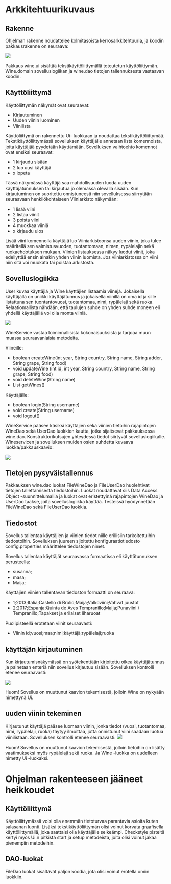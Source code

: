 # Arkkitehtuurikuvaus

## Rakenne
Ohjelman rakenne noudattelee kolmitasoista kerrosarkkitehtuuria, ja koodin pakkausrakenne on seuraava:

<img src="https://github.com/sritala/ot-harjoitustyo/blob/master/dokumentaatio/kuvat/rakenne.png">

Pakkaus wine.ui sisältää tekstikäyttöliittymällä toteutetun käyttöliittymän. Wine.domain sovelluslogiikan ja wine.dao tietojen tallennuksesta vastaavan koodin. 

## Käyttöliittymä

Käyttöliittymän näkymät ovat seuraavat: 

- Kirjautuminen
- Uuden viinin luominen
- Viinilista

Käyttöliittymä on rakennettu Ui- luokkaan ja noudattaa tekstikäyttöliittymää. Tekstikäyttöliittymässä sovelluksen käyttäjälle annetaan lista komennoista, joita käyttäjää pyydetään käyttämään. Sovelluksen vaihtoehto komennot ovat ensiksi seuraavat:

- 1 kirjaudu sisään
- 2 luo uusi käyttäjä
- x lopeta

Tässä näkymässä käyttäjä saa mahdollisuuden luoda uuden käyttäjätunnuksen tai kirjautua jo olemassa olevalla sisään. Kun kirjautuminen on suoritettu onnistuneesti niin sovelluksessa siirrytään seuraavaan henkilökohtaiseen Viiniarkisto näkymään: 

- 1 lisää viini 
- 2 listaa viinit
- 3 poista viini
- 4 muokkaa viiniä
- x kirjaudu ulos

Lisää viini komennolla käyttäjä luo Viiniarkistoonsa uuden viinin, joka tulee määritellä sen valmistusvuoden, tuotantomaan, nimen, rypälelajin sekä ruokaehdotuksen mukaan. Viinien listauksessa näkyy luodut viinit, joka edellyttää ensin ainakin yhden viinin luomista. Jos viiniarkistossa on viini niin sitä voi muokata tai poistaa arkistosta. 

## Sovelluslogiikka

User kuvaa käyttäjiä ja Wine käyttäjien listaamia viinejä. Jokaisella käyttäjällä on uniikki käyttäjätunnus ja jokaisella viinillä on oma id ja sille listattuna sen tuontantovuosi, tuotantomaa, nimi, rypälelaji sekä ruoka. Relaatiomallista nähdään, että taulujen suhde on yhden suhde moneen eli yhdellä käyttäjällä voi olla monta viiniä. 

<img src="https://github.com/sritala/ot-harjoitustyo/blob/master/dokumentaatio/kuvat/sovelluslogiikka%20(1).png">

WineService vastaa toiminnallisista kokonaisuuksista ja tarjoaa muun muassa seuraavanlaisia metodeita.

Viineille:
- boolean createWine(int year, String country, String name, String adder, String grape, String food)
- void updateWine (int id, int year, String country, String name, String grape, String food)
- void deleteWine(String name)
- List<Wine> getWines()

Käyttäjälle:
- boolean login(String username)
- void create(String username)
- void logout()

WineService pääsee käsiksi käyttäjien sekä viinien tietoihin rajapintojen WineDao sekä UserDao luokkien kautta, jotka sijaitsevat pakkauksessa wine.dao. Konstruktorikutsujen yhteydessä tiedot siirtyvät sovelluslogiikalle. Wineservicen ja sovelluksen muiden osien suhdetta kuvaava luokka/pakkauskaavio:

<img src="https://github.com/sritala/ot-harjoitustyo/blob/master/dokumentaatio/kuvat/sovelluslogiikka2%20(1).png">

## Tietojen pysyväistallennus

Pakkauksen wine.dao luokat FileWineDao ja FileUserDao huolehtivat tietojen tallettamisesta tiedostoihin. Luokat noudattavat siis Data Access Object -suunnittelumallia ja luokat ovat eristettyinä rajapintojen WineDao ja UserDao taakse, joita sovelluslogiikka käyttää. Testeissä hyödynnetään FileWineDao sekä FileUserDao luokkia. 

## Tiedostot

Sovellus tallentaa käyttäjien ja viinien tiedot niille erillisiin tarkoitettuihin tiedostoihin. Sovelluksen juureen sijoitettu konfiguraatiotiedosto config.properties määrittelee tiedostojen nimet.

Sovellus tallentaa käyttäjät seuraavassa formaatissa eli käyttätunnuksen perusteella: 

- susanna;
- masa;
- Maija;

Käyttäjien viinien tallentavan tiedoston formaatti on seuraava:

- 1;2013;Italia;Castello di Brolio;Maija;Valkoviini;Vahvat juustot
- 2;2017;Espanja;Quinta de Aves Tempranillo;Maija;Punaviini / Tempranillo;Tapakset ja erilaiset liharuoat 

Puolipisteellä erotetaan viinit seuraavasti:
- Viinin id;vuosi;maa;nimi;käyttäjä;rypälelaji;ruoka

## käyttäjän kirjautuminen

Kun kirjautumisnäkymässä on syötekenttään kirjoitettu oikea käyttäjätunnus ja painetaan enteriä niin sovellus kirjautuu sisään. Sovelluksen kontrolli etenee seuraavasti:

<img src="https://github.com/sritala/ot-harjoitustyo/blob/master/dokumentaatio/kuvat/sekvenssikaavioOT.png">

Huom! Sovellus on muuttunut kaavion tekemisestä, jolloin Wine on nykyään nimettynä Ui. 

## uuden viinin tekeminen

Kirjautunut käyttäjä pääsee luomaan viinin, jonka tiedot (vuosi, tuotantomaa, nimi, rypälelaji, ruoka) täytyy ilmoittaa, jotta onnistunut viini saadaan luotua viinilistaan. Sovelluksen kontrolli etenee seuraavasti:
<img src="https://github.com/sritala/ot-harjoitustyo/blob/master/dokumentaatio/kuvat/sekvenssikaavioOT1.png">

Huom! Sovellus on muuttunut kaavion tekemisestä, jolloin tietoihin on lisätty vaatimukseksi myös rypälelaji sekä ruoka. Ja Wine -luokka on uudelleen nimetty Ui -luokaksi. 

# Ohjelman rakenteeseen jääneet heikkoudet

## Käyttöliittymä

Käyttöliittymässä voisi olla enemmän tietoturvaa parantavia asioita kuten salasanan luonti. Lisäksi tekstikäyttöliittymän olisi voinut korvata graafisella käyttöliittymällä, joka saattaisi olla käyttäjälle selkeämpi. Checkstyle pisteitä kertyi myös Ui:n pitkistä start ja setup metodeista, joita olisi voinut jakaa pienempiin metodeihin. 

## DAO-luokat

FileDao luokat sisältävät paljon koodia, jota olisi voinut erotella omiin luokkiin. 
